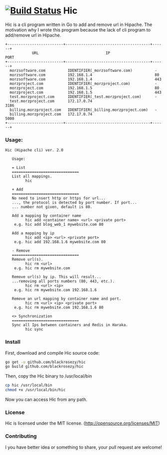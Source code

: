 [![Build Status](https://travis-ci.org/blackrosezy/hic.svg?branch=master)](https://travis-ci.org/blackrosezy/hic)
Hic
===========

Hic is a cli program written in Go to add and remove url in Hipache. The motivation why I wrote this program because the lack of cli program to add/remove url in Hipache.

```
+-------------------------+--------------------------------------+------+
            URL                              IP                    PORT
+-------------------------+--------------------------------------+------+
  morzsoftware.com          IDENTIFIER(_morzsoftware.com)          -
  morzsoftware.com          192.168.1.4                            80
  morzsoftware.com          192.168.1.4                            443
  morzproject.com           IDENTIFIER(_morzproject.com)           -
  morzproject.com           192.168.1.5                            80
  morzproject.com           192.168.1.5                            443
  test.morzproject.com      IDENTIFIER(_test.morzproject.com)      -
  test.morzproject.com      172.17.0.74                            3186
  billing.morzproject.com   IDENTIFIER(_billing.morzproject.com)   -
  billing.morzproject.com   172.17.0.74                            5000
+-------------------------+--------------------------------------+------+
```

### Usage:

```
Hic (Hipache cli) ver. 2.0

   Usage:

   = List
   ==============================
   List all mappings.
         hic

   + Add
   ==============================
   No need to insert http or https for url...
   ..., the protocol is detected by port number. If port...
   ... number not given, default is 80.

   Add a mapping by container name
         hic add <container name> <url> <private port>
    e.g. hic add blog_web_1 mywebsite.com 80

   Add a mapping by ip
         hic add <ip> <url> <private port>
    e.g. hic add 192.168.1.6 mywebsite.com 80

   - Remove
   ==============================
   Remove url(s).
         hic rm <url>
    e.g. hic rm mywebsite.com

   Remove url(s) by ip. This will result...
   ...removing all ports numbers (80, 443, etc.).
         hic rm <url> <ip>
    e.g. hic rm mywebsite.com 192.168.1.6

   Remove an url mapping by container name and port.
         hic rm <url> <ip> <private port>
    e.g. hic rm mywebsite.com 192.168.1.6 80

   <> Synchronization
   ==============================
   Sync all Ips between containers and Redis in Haraka.
         hic sync

```

### Install

First, download and compile Hic source code:
```bash
go get -u github.com/blackrosezy/hic
go build github.com/blackrosezy/hic
```

Then, copy the Hic binary to /usr/local/bin
```bash
cp hic /usr/local/bin
chmod +x /usr/local/bin/hic
```

Now you can access Hic from any path.


### License

Hic is licensed under the MIT license. (http://opensource.org/licenses/MIT)


### Contributing

I you have better idea or something to share, your pull request are welcome!
